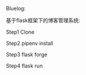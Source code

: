 Bluelog:

基于flask框架下的博客管理系统:

Step1
    Clone 
    
Step2
    pipenv install

Step3
    flask forge
    
Step4
    flask run